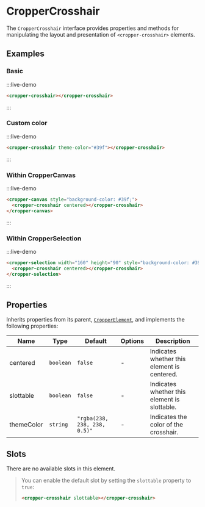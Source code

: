 # CropperCrosshair

The `CropperCrosshair` interface provides properties and methods for manipulating the layout and presentation of `<cropper-crosshair>` elements.

## Examples

### Basic

:::live-demo

```html
<cropper-crosshair></cropper-crosshair>
```

:::

### Custom color

:::live-demo

```html
<cropper-crosshair theme-color="#39f"></cropper-crosshair>
```

:::

### Within CropperCanvas

:::live-demo

```html
<cropper-canvas style="background-color: #39f;">
  <cropper-crosshair centered></cropper-crosshair>
</cropper-canvas>
```

:::

### Within CropperSelection

:::live-demo

```html
<cropper-selection width="160" height="90" style="background-color: #39f;">
  <cropper-crosshair centered></cropper-crosshair>
</cropper-selection>
```

:::

## Properties

Inherits properties from its parent, [`CropperElement`](cropper-element.html), and implements the following properties:

| Name | Type | Default | Options | Description |
| --- | --- | --- | --- | --- |
| centered | `boolean` | `false` | - | Indicates whether this element is centered. |
| slottable | `boolean` | `false` | - | Indicates whether this element is slottable. |
| themeColor | `string` | `"rgba(238, 238, 238, 0.5)"` | - | Indicates the color of the crosshair. |

## Slots

There are no available slots in this element.

> You can enable the default slot by setting the `slottable` property to `true`:
>
> ```html
> <cropper-crosshair slottable></cropper-crosshair>
> ```
